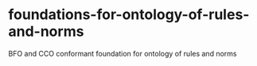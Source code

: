 # foundations-for-ontology-of-rules-and-norms
BFO and CCO conformant foundation for ontology of rules and norms
